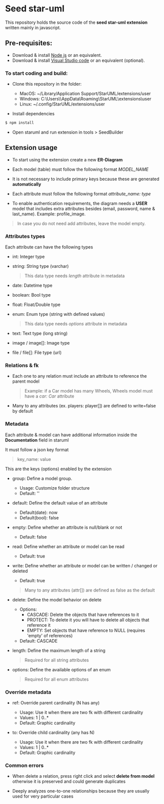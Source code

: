 # Seed star-uml

This repository holds the source code of the **seed star-uml extension** written mainly in javascript.

## Pre-requisites:

-  Download & install [Node js](https://nodejs.org/en/download/) or an equivalent.
-  Download & install [Visual Studio code](https://code.visualstudio.com/) or an equivalent (optional).

### To start coding and build:

-  Clone this repository in the folder:

   -  MacOS: ~/Library/Application Support/StarUML/extensions/user
   -  Windows: C:\\Users\\\AppData\\Roaming\\StarUML\\extensions\\user
   -  Linux: ~/.config/StarUML/extensions/user 

-  Install dependencies
```bash
$ npm install
```

-  Open staruml and run extension in tools > SeedBuilder

## Extension usage

-  To start using the extension create a new **ER-Diagram**

-  Each model (table) must follow the following format *MODEL_NAME*

-  It is not necessary to include primary keys because these are generated **automatically**

-  Each attribute must follow the following format *attribute_name: type*

-  To enable authentication requirements, the diagram needs a **USER** model that includes extra attributes besides (email, password, name & last_name). Example: profile_image.

 > In case you do not need add attributes, leave the model empty.


### Attributes types

Each attribute can have the following types

-  int: Integer type
-  string: String type (varchar)
   >  This data type needs *length* attribute in metadata

-  date: Datetime type
-  boolean: Bool type
-  float: Float/Double type
-  enum: Enum type (string with defined values)
   >  This data type needs *options* attribute in metadata

-  text: Text type (long string)
-  image / image[]: Image type 
-  file / file[]: File type (url)

### Relations & fk

-  Each one to any relation must include an attribute to reference the parent model
   > Example: if a Car model has many Wheels, Wheels model must have a *car: Car* attribute  

-  Many to any attributes (ex. players: player[]) are defined to write=false by default

### Metadata

Each attribute & model can have additional information inside the **Documentation** field in staruml

It must follow a json key format

> key_name: value

This are the keys (options) enabled by the extension

- group: Define a model group.
    - Usage: Customize folder structure
    - Default: ''

-  default: Define the default value of an attribute
   -  Default(date): now
   -  Default(bool): false

-  empty: Define whether an attribute is null/blank or not
    -  Default: false

-  read: Define whether an attribute or model can be read
   -  Default: true

-  write: Define whether an attribute or model can be written / changed or deleted
    -  Default: true
    > Many to any attributes (attr[]) are defined as false as the default

-   delete: Define the model behavior on delete
    - Options:
        - CASCADE: Delete the objects that have references to it 
        - PROTECT: To delete it you will have to delete all objects that reference it
        - EMPTY: Set objects that have reference to NULL (requires 'empty' of references)
    - Default: CASCADE

-  length: Define the maximum length of a string
   > Required for all string attributes

-  options: Define the available options of an enum
   > Required for all enum attributes


### Override metadata

-  ref: Override parent cardinality (N has any)
    - Usage: Use it when there are two fk with different cardinality
    - Values: 1 | 0..* 
    - Default: Graphic cardinality


-  to: Override child cardinality (any has N)
    - Usage: Use it when there are two fk with different cardinality
    - Values: 1 | 0..*
    - Default: Graphic cardinality

### Common errors

-  When delete a relation, press right click and select **delete from model** otherwise it is preserved and could generate duplicates

-  Deeply analyzes one-to-one relationships because they are usually used for very particular cases